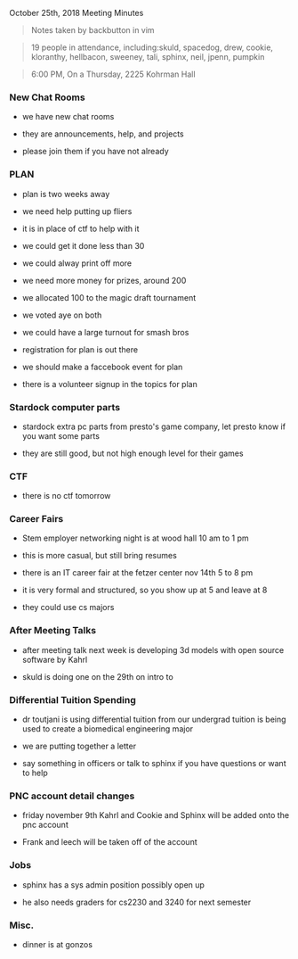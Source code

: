 October 25th, 2018 Meeting Minutes
> Notes taken by backbutton in vim

> 19 people in attendance, including:skuld, spacedog, drew, cookie, kloranthy, hellbacon, sweeney, tali, sphinx, neil, jpenn, pumpkin



 

> 6:00 PM, On a Thursday, 2225 Kohrman Hall

### New Chat Rooms

* we have new chat rooms

* they are announcements, help, and projects

* please join them if you have not already

### PLAN

* plan is two weeks away

* we need help putting up fliers

* it is in place of ctf to help with it

* we could get it done less than 30

* we could alway print off more

* we need more money for prizes, around 200

* we allocated 100 to the magic draft tournament

* we voted aye on both

* we could have a large turnout for smash bros

* registration for plan is out there

* we should make a faccebook event for plan

* there is a volunteer signup in the topics for plan

### Stardock computer parts

* stardock extra pc parts from presto's game company, let presto know if you want some parts

* they are still good, but not high enough level for their games

### CTF

* there is no ctf tomorrow

### Career Fairs

* Stem employer networking night is at wood hall 10 am to 1 pm

* this is more casual, but still bring resumes

* there is an IT career fair at the fetzer center nov 14th 5 to 8 pm

* it is very formal and structured, so you show up at 5 and leave at 8

* they could use cs majors

### After Meeting Talks

* after meeting talk next week is developing 3d models with open source software by Kahrl

* skuld is doing one on the 29th on intro to 

### Differential Tuition Spending

* dr toutjani is using differential tuition from our undergrad tuition is being used to create a biomedical engineering major

* we are putting together a letter

* say something in officers or talk to sphinx if you have questions or want to help

### PNC account detail changes

* friday november 9th Kahrl and Cookie and Sphinx will be added onto the pnc account

* Frank and leech will be taken off of the account

### Jobs

* sphinx has a sys admin position possibly open up

* he also needs graders for cs2230 and 3240 for next semester

### Misc.

* dinner is at gonzos
